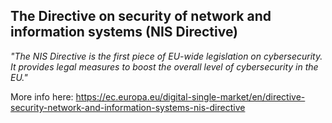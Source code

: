 ## The Directive on security of network and information systems (NIS Directive)

_"The NIS Directive is the first piece of EU-wide legislation on cybersecurity. It provides legal measures to boost the overall level of cybersecurity in the EU."_

More info here: https://ec.europa.eu/digital-single-market/en/directive-security-network-and-information-systems-nis-directive
